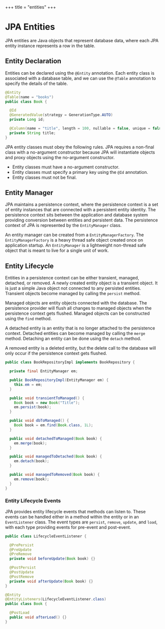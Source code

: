 +++
title = "entities"
+++

# JPA Entities

JPA entities are Java objects that represent database data, where each JPA entity instance
represents a row in the table.

## Entity Declaration

Entities can be declared using the `@Entity` annotation. Each entity class is associated with a
database table, and we can use the `@Table` annotation to specify the details of the table.

```java
@Entity
@Table(name = "books")
public class Book {

  @Id
  @GeneratedValue(strategy = GenerationType.AUTO)
  private Long id;

  @Column(name = "title", length = 100, nullable = false, unique = false)
  private String title;
}
```

JPA entity classes must obey the following rules. JPA requires a non-final class with a no-argument
constructor because JPA will instantiate objects and proxy objects using the no-argument constructor.

- Entity classes must have a no-argument constructor.
- Entity classes must specify a primary key using the `@Id` annotation.
- Entity classes must not be final.

## Entity Manager

JPA maintains a persistence context, where the persistence context is a set of entity instances
that are connected with a persistent entity identity. The persistence context sits between
the application and database system providing conversion between entities and
persistent data. The persistence context of JPA is represented by the `EntityManager` class.

An entity manager can be created from a `EntityManagerFactory`. The `EntityManagerFactory` is
a heavy thread safe object created once on application startup. An `EntityManager` is a lightweight
non-thread safe object that is meant to live for a single unit of work.

## Entity Lifecycle

Entities in a persistence context can be either transient, managed, detached, or removed.
A newly created entity object is a transient object. It is just a simple Java object not
connected to any persisted entities. Transient objects become managed by calling the `persist` method.

Managed objects are entity objects connected with the database. The persistence provider
will flush all changes to managed objects when the persistence context gets flushed.
Managed objects can be constructed using the `find` method.

A detached entity is an entity that is no longer attached to the persistence context.
Detached entities can become managed by calling the `merge` method. Detaching an entity
can be done using the `detach` method.

A removed entity is a deleted entity, but the delete call to the database will only occur
if the persistence context gets flushed.

```java
public class BookRepositoryImpl implements BookRepository {

  private final EntityManager em;

  public BookRepositoryImpl(EntityManager em) {
    this.em = em;
  }

  public void transientToManaged() {
    Book book = new Book("Title");
    em.persist(book);
  }

  public void dbToManaged() {
    Book book = em.find(Book.class, 1L);
  }

  public void detachedToManaged(Book book) {
    em.merge(book);
  }

  public void managedToDetached(Book book) {
    em.detach(book);
  }

  public void managedToRemoved(Book book) {
    em.remove(book);
  }
}
```

### Entity Lifecycle Events

JPA provides entity lifecycle events that methods can listen to. These events can be handled
either in a method within the entity or in an `EventListener` class. The event types are `persist`,
`remove`, `update`, and `load`, with each type providing events for pre-event and post-event.

```java
public class LifecycleEventListener {

  @PrePersist
  @PreUpdate
  @PreRemove
  private void beforeUpdate(Book book) {}

  @PostPersist
  @PostUpdate
  @PostRemove
  private void afterUpdate(Book book) {}
}

@Entity
@EntityListeners(LifecycleEventListener.class)
public class Book {

  @PostLoad
  public void afterLoad() {}
}
```
